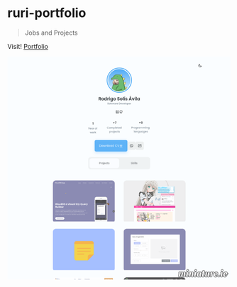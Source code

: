 # ruri-portfolio

> Jobs and Projects

Visit!
[Portfolio](https://ruriin.github.io/ruri-portfolio/)

![alt text](https://raw.githubusercontent.com/Ruriin/ruri-portfolio/master/assets/img/api.miniature.png)

